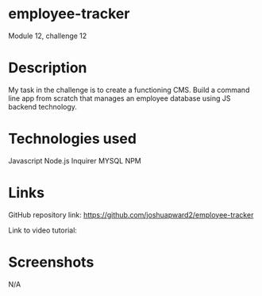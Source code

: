 # employee-tracker

Module 12, challenge 12


# Description

My task in the challenge is to create a functioning CMS.  Build a command line app from scratch that manages an employee database using JS backend technology.


# Technologies used

Javascript
Node.js
Inquirer
MYSQL
NPM

# Links

GitHub repository link:
https://github.com/joshuapward2/employee-tracker

Link to video tutorial:

# Screenshots
N/A
